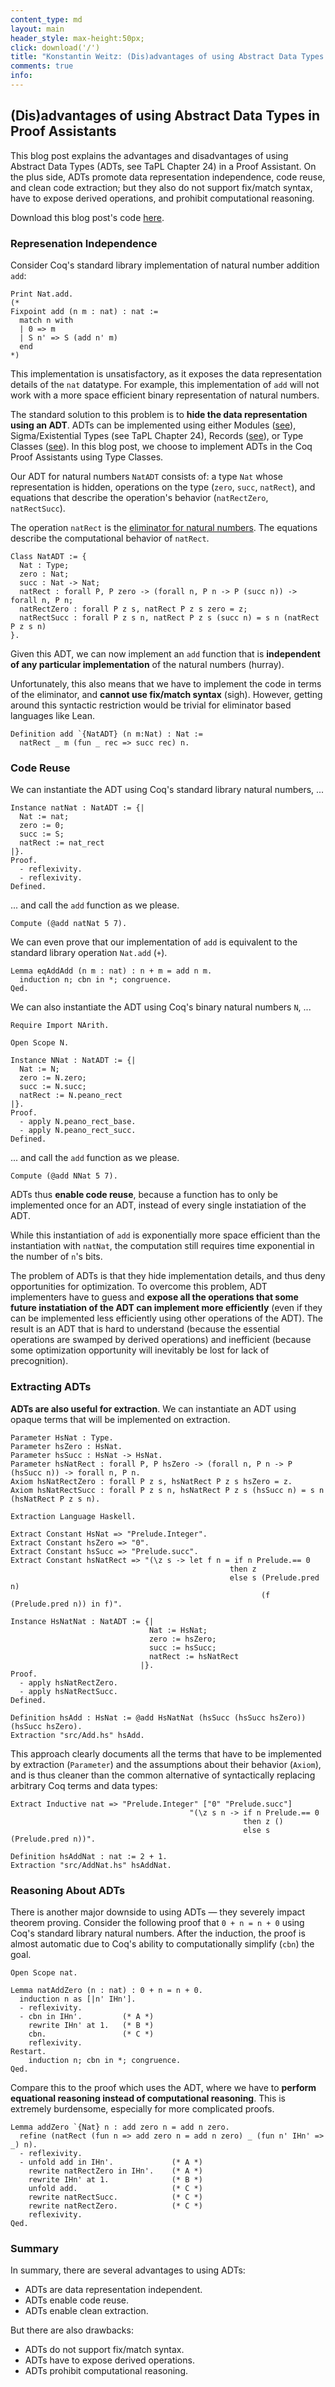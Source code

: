 ```yaml
---
content_type: md
layout: main
header_style: max-height:50px;
click: download('/')
title: "Konstantin Weitz: (Dis)advantages of using Abstract Data Types in Proof Assistants"
comments: true
info:
---
```


(Dis)advantages of using Abstract Data Types in Proof Assistants
----------------------------------------------------------------

This blog post explains the advantages and disadvantages of using 
Abstract Data Types (ADTs, see TaPL Chapter 24) in a Proof Assistant. 
On the plus side, ADTs promote data representation independence, code reuse, 
and clean code extraction; but they also do not support fix/match syntax,
have to expose derived operations, and prohibit computational reasoning.

<!--more-->

Download this blog post's code [here][dl].

[dl]: /assets/posts/coq-adts/CoqADT.v

### Represenation Independence

Consider Coq's standard library implementation of natural number addition `add`:


    Print Nat.add.
    (*
    Fixpoint add (n m : nat) : nat :=
      match n with
      | 0 => m
      | S n' => S (add n' m)
      end
    *)


This implementation is unsatisfactory, as it exposes the data representation details of the
`nat` datatype. For example, this implementation of `add` will not work with a more 
space efficient binary representation of natural numbers.

The standard solution to this problem is to **hide the data representation using an ADT**. ADTs can be
implemented using either Modules ([see][mod]), Sigma/Existential Types (see TaPL Chapter 24),
Records ([see][agda]), or Type Classes ([see][tc]).
In this blog post, we choose to implement ADTs in the Coq Proof
Assistants using Type Classes.

Our ADT for natural numbers `NatADT` consists of: 
a type `Nat` whose representation is hidden,
operations on the type (`zero`, `succ`, `natRect`), and
equations that describe the operation's behavior (`natRectZero`, `natRectSucc`).

The operation `natRect` is the [eliminator for natural numbers][cmb]. 
The equations describe the computational behavior of `natRect`.

[tc]: http://www.labri.fr/perso/casteran/CoqArt/TypeClassesTut/typeclassestut.pdf
[agda]: https://stackoverflow.com/questions/26888499/how-to-define-abstract-types-in-agda
[mod]: http://www.cs.princeton.edu/~appel/vfa/ADT.html
[cmb]: https://www.quora.com/In-type-theory-what-is-an-eliminator-and-what-is-its-opposite


    Class NatADT := {
      Nat : Type;
      zero : Nat;
      succ : Nat -> Nat;
      natRect : forall P, P zero -> (forall n, P n -> P (succ n)) -> forall n, P n;
      natRectZero : forall P z s, natRect P z s zero = z;
      natRectSucc : forall P z s n, natRect P z s (succ n) = s n (natRect P z s n)
    }.


Given this ADT, we can now implement an `add` function that is **independent 
of any particular implementation** of the natural numbers (hurray). 

Unfortunately, this also means that we have to implement the code in
terms of the eliminator, and **cannot use fix/match syntax**
(sigh). However, getting around this syntactic restriction would be trivial
for eliminator based languages like Lean.


    Definition add `{NatADT} (n m:Nat) : Nat :=
      natRect _ m (fun _ rec => succ rec) n.



### Code Reuse

We can instantiate the ADT using Coq's standard library
natural numbers, ...


    Instance natNat : NatADT := {|
      Nat := nat;
      zero := 0;
      succ := S;
      natRect := nat_rect
    |}.
    Proof.
      - reflexivity.
      - reflexivity.
    Defined.


... and call the `add` function as we please.


    Compute (@add natNat 5 7).


We can even prove that our implementation of `add` is 
equivalent to the standard library operation `Nat.add` (`+`).


    Lemma eqAddAdd (n m : nat) : n + m = add n m.
      induction n; cbn in *; congruence.
    Qed.


We can also instantiate the ADT using Coq's binary natural numbers `N`, ...


    Require Import NArith.
    
    Open Scope N.
    
    Instance NNat : NatADT := {|
      Nat := N;
      zero := N.zero;
      succ := N.succ;
      natRect := N.peano_rect
    |}.
    Proof.
      - apply N.peano_rect_base.
      - apply N.peano_rect_succ.
    Defined.


... and call the `add` function as we please.


    Compute (@add NNat 5 7).



ADTs thus **enable code reuse**, because a function has to only be implemented 
once for an ADT, instead of every single instatiation of the ADT.

While this instantiation of `add` is exponentially more space efficient 
than the instantiation with `natNat`, the computation still requires 
time exponential in the number of `n`'s bits.

The problem of ADTs is that they hide implementation details, and thus
deny opportunities for optimization. 
To overcome this problem, ADT implementers have to guess and **expose all the operations
that some future instatiation of the ADT can implement more efficiently** 
(even if they can be implemented 
less efficiently using other operations of the ADT). The result is an ADT that 
is hard to understand (because the essential operations are swamped by derived operations)
and inefficient (because some optimization opportunity will inevitably be lost for lack of precognition).




### Extracting ADTs

**ADTs are also useful for extraction**. We can instantiate an ADT using opaque terms
that will be implemented on extraction. 


    Parameter HsNat : Type.
    Parameter hsZero : HsNat.
    Parameter hsSucc : HsNat -> HsNat.
    Parameter hsNatRect : forall P, P hsZero -> (forall n, P n -> P (hsSucc n)) -> forall n, P n.
    Axiom hsNatRectZero : forall P z s, hsNatRect P z s hsZero = z.
    Axiom hsNatRectSucc : forall P z s n, hsNatRect P z s (hsSucc n) = s n (hsNatRect P z s n).
    
    Extraction Language Haskell.
    
    Extract Constant HsNat => "Prelude.Integer".
    Extract Constant hsZero => "0".
    Extract Constant hsSucc => "Prelude.succ".
    Extract Constant hsNatRect => "(\z s -> let f n = if n Prelude.== 0 
                                                     then z 
                                                     else s (Prelude.pred n) 
                                                            (f (Prelude.pred n)) in f)".
    
    Instance HsNatNat : NatADT := {|
                                   Nat := HsNat;
                                   zero := hsZero;
                                   succ := hsSucc;
                                   natRect := hsNatRect
                                 |}.
    Proof.
      - apply hsNatRectZero.
      - apply hsNatRectSucc.
    Defined.

    Definition hsAdd : HsNat := @add HsNatNat (hsSucc (hsSucc hsZero)) (hsSucc hsZero).
    Extraction "src/Add.hs" hsAdd.

 
This approach clearly documents all the terms that have to be implemented 
by extraction (`Parameter`) and the assumptions about their behavior 
(`Axiom`), and is thus cleaner than the common alternative of 
syntactically replacing arbitrary Coq terms and data types:


    Extract Inductive nat => "Prelude.Integer" ["0" "Prelude.succ"] 
                                            "(\z s n -> if n Prelude.== 0 
                                                        then z () 
                                                        else s (Prelude.pred n))".
    
    Definition hsAddNat : nat := 2 + 1.
    Extraction "src/AddNat.hs" hsAddNat.

 

### Reasoning About ADTs

There is another major downside to using ADTs — they severely impact 
theorem proving. Consider the following proof that `0 + n = n + 0` using
Coq's standard library natural numbers. After the induction, the proof
is almost automatic due to Coq's ability to computationally simplify (`cbn`)
the goal.


    Open Scope nat.
    
    Lemma natAddZero (n : nat) : 0 + n = n + 0.
      induction n as [|n' IHn'].
      - reflexivity.
      - cbn in IHn'.         (* A *)
        rewrite IHn' at 1.   (* B *)
        cbn.                 (* C *)
        reflexivity.
    Restart.
        induction n; cbn in *; congruence.
    Qed.


Compare this to the proof which uses the ADT, where we have to 
**perform equational reasoning instead of computational reasoning**.
This is extremely burdensome, especially for more complicated proofs.


    Lemma addZero `{Nat} n : add zero n = add n zero.
      refine (natRect (fun n => add zero n = add n zero) _ (fun n' IHn' => _) n).
      - reflexivity.
      - unfold add in IHn'.             (* A *)
        rewrite natRectZero in IHn'.    (* A *)
        rewrite IHn' at 1.              (* B *)
        unfold add.                     (* C *)
        rewrite natRectSucc.            (* C *)
        rewrite natRectZero.            (* C *)
        reflexivity.
    Qed.



### Summary

In summary, there are several advantages to using ADTs:

- ADTs are data representation independent.
- ADTs enable code reuse.
- ADTs enable clean extraction.

But there are also drawbacks:

- ADTs do not support fix/match syntax.
- ADTs have to expose derived operations.
- ADTs prohibit computational reasoning.


